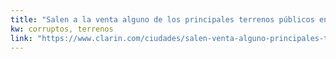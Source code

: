 ```yaml
---
title: "Salen a la venta alguno de los principales terrenos públicos en la Ciudad: esperan recaudar más de US$ 150 millones - 10/02/2019 - Clarín.com"
kw: corruptos, terrenos
link: "https://www.clarin.com/ciudades/salen-venta-alguno-principales-terrenos-publicos-ciudad-esperan-recaudar-us-150-millones_0_iyJMixzFo.html"
---
```


